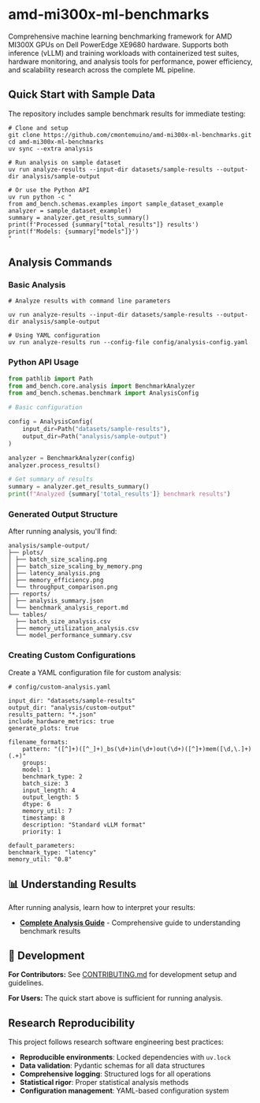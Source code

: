 # amd-mi300x-ml-benchmarks
Comprehensive machine learning benchmarking framework for AMD MI300X GPUs on Dell PowerEdge XE9680 hardware. Supports both inference (vLLM) and training workloads with containerized test suites, hardware monitoring, and analysis tools for performance, power efficiency, and scalability research across the complete ML pipeline.

## Quick Start with Sample Data

The repository includes sample benchmark results for immediate testing:

```shell
# Clone and setup
git clone https://github.com/cmontemuino/amd-mi300x-ml-benchmarks.git
cd amd-mi300x-ml-benchmarks
uv sync --extra analysis

# Run analysis on sample dataset
uv run analyze-results --input-dir datasets/sample-results --output-dir analysis/sample-output

# Or use the Python API
uv run python -c "
from amd_bench.schemas.examples import sample_dataset_example
analyzer = sample_dataset_example()
summary = analyzer.get_results_summary()
print(f'Processed {summary["total_results"]} results')
print(f'Models: {summary["models"]}')
"
```

## Analysis Commands

### Basic Analysis

```shell
# Analyze results with command line parameters

uv run analyze-results --input-dir datasets/sample-results --output-dir analysis/sample-output

# Using YAML configuration
uv run analyze-results run --config-file config/analysis-config.yaml
```

### Python API Usage

```python
from pathlib import Path
from amd_bench.core.analysis import BenchmarkAnalyzer
from amd_bench.schemas.benchmark import AnalysisConfig

# Basic configuration

config = AnalysisConfig(
    input_dir=Path("datasets/sample-results"),
    output_dir=Path("analysis/sample-output")
)

analyzer = BenchmarkAnalyzer(config)
analyzer.process_results()

# Get summary of results
summary = analyzer.get_results_summary()
print(f"Analyzed {summary['total_results']} benchmark results")
```

### Generated Output Structure

After running analysis, you'll find:

```text
analysis/sample-output/
├── plots/
│ ├── batch_size_scaling.png
│ ├── batch_size_scaling_by_memory.png
│ ├── latency_analysis.png
│ ├── memory_efficiency.png
│ └── throughput_comparison.png
├── reports/
│ ├── analysis_summary.json
│ └── benchmark_analysis_report.md
└── tables/
  ├── batch_size_analysis.csv
  ├── memory_utilization_analysis.csv
  └── model_performance_summary.csv
```

### Creating Custom Configurations

Create a YAML configuration file for custom analysis:

```shell
# config/custom-analysis.yaml

input_dir: "datasets/sample-results"
output_dir: "analysis/custom-output"
results_pattern: "*.json"
include_hardware_metrics: true
generate_plots: true

filename_formats:
    pattern: "([^]+)([^_]+)_bs(\d+)in(\d+)out(\d+)([^]+)mem([\d,\.]+)(.+)"
    groups:
    model: 1
    benchmark_type: 2
    batch_size: 3
    input_length: 4
    output_length: 5
    dtype: 6
    memory_util: 7
    timestamp: 8
    description: "Standard vLLM format"
    priority: 1

default_parameters:
benchmark_type: "latency"
memory_util: "0.8"
```

## 📊 Understanding Results

After running analysis, learn how to interpret your results:
- **[Complete Analysis Guide](docs/user-guide/analysis-guide.md)** - Comprehensive guide to understanding benchmark results

## 🔧 Development

**For Contributors:** See [CONTRIBUTING.md](docs/CONTRIBUTING.md) for development setup and guidelines.

**For Users:** The quick start above is sufficient for running analysis.

## Research Reproducibility

This project follows research software engineering best practices:

- **Reproducible environments**: Locked dependencies with `uv.lock`
- **Data validation**: Pydantic schemas for all data structures
- **Comprehensive logging**: Structured logs for all operations
- **Statistical rigor**: Proper statistical analysis methods
- **Configuration management**: YAML-based configuration system